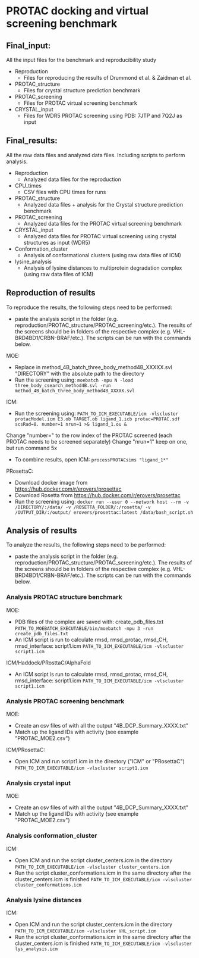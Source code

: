 # PROTAC docking and virtual screening benchmark

## Final_input:

All the input files for the benchmark and reproducibility study

- Reproduction
	- Files for reproducing the results of Drummond et al. & Zaidman et al.
- PROTAC_structure
	- Files for crystal structure prediction benchmark
- PROTAC_screening
	- Files for PROTAC virtual screening benchmark
- CRYSTAL_input
	- Files for WDR5 PROTAC screening using PDB: 7JTP and 7Q2J as input

## Final_results:

All the raw data files and analyzed data files. Including scripts to perform analysis.

- Reproduction
	- Analyzed data files for the reproduction
- CPU_times
	- CSV files with CPU times for runs
- PROTAC_structure
	- Analyzed data files + analysis for the Crystal structure prediction benchmark
- PROTAC_screening
	- Analyzed data files for the PROTAC virtual screening benchmark
- CRYSTAL_input
	- Analyzed data files for PROTAC virtual screening using crystal structures as input (WDR5)
- Conformation_cluster
	- Analysis of conformational clusters (using raw data files of ICM)			
- lysine_analysis
	- Analysis of lysine distances to multiprotein degradation complex (using raw data files of ICM)


## Reproduction of results

To reproduce the results, the following steps need to be performed:

- paste the analysis script in the folder (e.g. reproduction/PROTAC_structure/PROTAC_screening/etc.). The results of the screens should be in folders of the respective complex (e.g. VHL-BRD4BD1/CRBN-BRAF/etc.). The scripts can be run with the commands below.

MOE:
- Replace in method_4B_batch_three_body_method4B_XXXXX.svl "DIRECTORY" with the absolute path to the directory
- Run the screening using:
  `moebatch -mpu N -load three_body_csearch_method4B.svl -run method_4B_batch_three_body_method4B_XXXXX.svl`

ICM:
- Run the screening using:
	`PATH_TO_ICM_EXECUTABLE/icm -vlscluster protacModel.icm E3.ob TARGET.ob ligand_1.icb protac=PROTAC.sdf scsRad=8. number=1 nrun=1 >& ligand_1.ou &`

Change "number=" to the row index of the PROTAC screened (each PROTAC needs to be screened separately)
Change "nrun=1" keep on one, but run command 5x

- To combine results, open ICM:
	`processPROTACsims "ligand_1*"`

PRosettaC:
- Download docker image from https://hub.docker.com/r/erovers/prosettac
- Download Rosetta from https://hub.docker.com/r/erovers/prosettac
- Run the screening using:
	`docker run --user 0 --network host --rm -v /DIRECTORY/:/data/ -v /ROSETTA_FOLDER/:/rosetta/ -v /OUTPUT_DIR/:/output/ erovers/prosettac:latest /data/bash_script.sh`

## Analysis of results

To analyze the results, the following steps need to be performed:

- paste the analysis script in the folder (e.g. reproduction/PROTAC_structure/PROTAC_screening/etc.). The results of the screens should be in folders of the respective complex (e.g. VHL-BRD4BD1/CRBN-BRAF/etc.). The scripts can be run with the commands below.

### Analysis PROTAC structure benchmark

MOE:
- PDB files of the complex are saved with: create_pdb_files.txt
	`PATH_TO_MOEBATCH_EXECUTABLE/bin/moebatch -mpu 3 -run create_pdb_files.txt`
- An ICM script is run to calculate rmsd, rmsd_protac, rmsd_CH, rmsd_interface: script1.icm
	`PATH_TO_ICM_EXECUTABLE/icm -vlscluster script1.icm`

ICM/Haddock/PRosttaC/AlphaFold
- An ICM script is run to calculate rmsd, rmsd_protac, rmsd_CH, rmsd_interface: script1.icm
	`PATH_TO_ICM_EXECUTABLE/icm -vlscluster script1.icm`


### Analysis PROTAC screening benchmark

MOE:
- Create an csv files of with all the output "4B_DCP_Summary_XXXX.txt"
- Match up the ligand IDs with activity (see example "PROTAC_MOE2.csv")

ICM/PRosettaC:
- Open ICM and run script1.icm in the directory ("ICM" or "PRosettaC")
	`PATH_TO_ICM_EXECUTABLE/icm -vlscluster script1.icm`


### Analysis crystal input

MOE:
- Create an csv files of with all the output "4B_DCP_Summary_XXXX.txt"
- Match up the ligand IDs with activity (see example "PROTAC_MOE2.csv")


### Analysis conformation_cluster

ICM:
- Open ICM and run the script cluster_centers.icm in the directory
	`PATH_TO_ICM_EXECUTABLE/icm -vlscluster cluster_centers.icm`
- Run the script cluster_conformations.icm in the same directory after the cluster_centers.icm is finished
	`PATH_TO_ICM_EXECUTABLE/icm -vlscluster cluster_conformations.icm`


### Analysis lysine distances

ICM:
- Open ICM and run the script cluster_centers.icm in the directory
	`PATH_TO_ICM_EXECUTABLE/icm -vlscluster VHL_script.icm`
- Run the script cluster_conformations.icm in the same directory after the cluster_centers.icm is finished
	`PATH_TO_ICM_EXECUTABLE/icm -vlscluster lys_analysis.icm`


